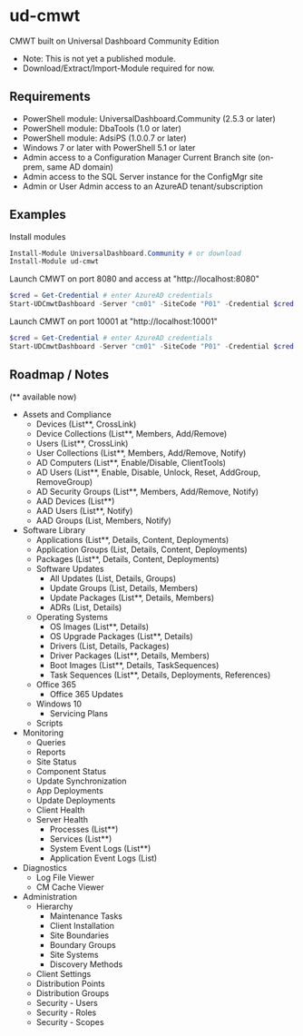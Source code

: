 # ud-cmwt

CMWT built on Universal Dashboard Community Edition

* Note: This is not yet a published module.
* Download/Extract/Import-Module required for now.

## Requirements

* PowerShell module: UniversalDashboard.Community (2.5.3 or later)
* PowerShell module: DbaTools (1.0 or later)
* PowerShell module: AdsiPS (1.0.0.7 or later)
* Windows 7 or later with PowerShell 5.1 or later
* Admin access to a Configuration Manager Current Branch site (on-prem, same AD domain)
* Admin access to the SQL Server instance for the ConfigMgr site
* Admin or User Admin access to an AzureAD tenant/subscription

## Examples

Install modules

```powershell
Install-Module UniversalDashboard.Community # or download
Install-Module ud-cmwt
```

Launch CMWT on port 8080 and access at "http://localhost:8080"

```powershell
$cred = Get-Credential # enter AzureAD credentials
Start-UDCmwtDashboard -Server "cm01" -SiteCode "P01" -Credential $cred
```

Launch CMWT on port 10001 at "http://localhost:10001"

```powershell
$cred = Get-Credential # enter AzureAD credentials
Start-UDCmwtDashboard -Server "cm01" -SiteCode "P01" -Credential $cred -Port 10001
```

## Roadmap / Notes

(** available now)

* Assets and Compliance
  * Devices (List**, CrossLink)
  * Device Collections (List**, Members, Add/Remove)
  * Users (List**, CrossLink)
  * User Collections (List**, Members, Add/Remove, Notify)
  * AD Computers (List**, Enable/Disable, ClientTools)
  * AD Users (List**, Enable, Disable, Unlock, Reset, AddGroup, RemoveGroup)
  * AD Security Groups (List**, Members, Add/Remove, Notify)
  * AAD Devices (List**)
  * AAD Users (List**, Notify)
  * AAD Groups (List, Members, Notify)
* Software Library
  * Applications (List**, Details, Content, Deployments)
  * Application Groups (List, Details, Content, Deployments)
  * Packages (List**, Details, Content, Deployments)
  * Software Updates
    * All Updates (List, Details, Groups)
    * Update Groups (List, Details, Members)
    * Update Packages (List**, Details, Members)
    * ADRs (List, Details)
  * Operating Systems
    * OS Images (List**, Details)
    * OS Upgrade Packages (List**, Details)
    * Drivers (List, Details, Packages)
    * Driver Packages (List**, Details, Members)
    * Boot Images (List**, Details, TaskSequences)
    * Task Sequences (List**, Details, Deployments, References)
  * Office 365
    * Office 365 Updates
  * Windows 10
    * Servicing Plans
  * Scripts
* Monitoring
  * Queries
  * Reports
  * Site Status
  * Component Status
  * Update Synchronization
  * App Deployments
  * Update Deployments
  * Client Health
  * Server Health
    * Processes (List**)
    * Services (List**)
    * System Event Logs (List**)
    * Application Event Logs (List)
* Diagnostics
  * Log File Viewer
  * CM Cache Viewer
* Administration
  * Hierarchy
    * Maintenance Tasks
    * Client Installation
    * Site Boundaries
    * Boundary Groups
    * Site Systems
    * Discovery Methods
  * Client Settings
  * Distribution Points
  * Distribution Groups
  * Security - Users
  * Security - Roles
  * Security - Scopes
